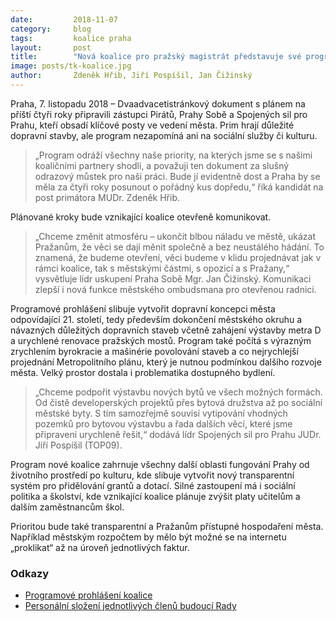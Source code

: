 ```yaml
---
date:         2018-11-07
category:     blog
tags:         koalice praha
layout:       post
title:        "Nová koalice pro pražský magistrát představuje své programové prohlášení. Dominuje doprava a dostupné bydlení v metropoli"
image: posts/tk-koalice.jpg
author:       Zdeněk Hřib, Jiří Pospíšil, Jan Čižinský
---
```


Praha, 7. listopadu 2018 – Dvaadvacetistránkový dokument s plánem na příští čtyři roky připravili zástupci Pirátů, Prahy Sobě a Spojených sil pro Prahu, kteří obsadí klíčové posty ve vedení města. Prim hrají důležité dopravní stavby, ale program nezapomíná ani na sociální služby či kulturu.

> „Program odráží všechny naše priority, na kterých jsme se s našimi koaličními partnery shodli, a považuji ten dokument za slušný odrazový můstek pro naši práci. Bude jí evidentně dost a Praha by se měla za čtyři roky posunout o pořádný kus dopředu,“ říká kandidát na post primátora MUDr. Zdeněk Hřib.

Plánované kroky bude vznikající koalice otevřeně komunikovat. 

> „Chceme změnit atmosféru – ukončit blbou náladu ve městě, ukázat Pražanům, že věci se dají měnit společně a bez neustálého hádání. To znamená, že budeme otevření, věci budeme v klidu projednávat jak v rámci koalice, tak s městskými částmi, s opozicí a s Pražany,“ vysvětluje lídr uskupení Praha Sobě Mgr. Jan Čižinský. Komunikaci zlepší i nová funkce městského ombudsmana pro otevřenou radnici.

Programové prohlášení slibuje vytvořit dopravní koncepci města odpovídající 21. století, tedy především dokončení městského okruhu a návazných důležitých dopravních staveb včetně zahájení výstavby metra D a urychlené renovace pražských mostů. Program také počítá s výrazným zrychlením byrokracie a mašinérie povolování staveb a co nejrychlejší projednání Metropolitního plánu, který je nutnou podmínkou dalšího rozvoje města. Velký prostor dostala i problematika dostupného bydlení.

> „Chceme podpořit výstavbu nových bytů ve všech možných formách. Od čistě developerských projektů přes bytová družstva až po sociální městské byty. S tím samozřejmě souvisí vytipování vhodných pozemků pro bytovou výstavbu a řada dalších věcí, které jsme připraveni urychleně řešit,“ dodává lídr Spojených sil pro Prahu JUDr. Jiří Pospíšil (TOP09).

Program nové koalice zahrnuje všechny další oblasti fungování Prahy od životního prostředí po kulturu, kde slibuje vytvořit nový transparentní systém pro přidělování grantů a dotací. Silné zastoupení má i sociální politika a školství, kde vznikající koalice plánuje zvýšit platy učitelům a dalším zaměstnancům škol.

Prioritou bude také transparentní a Pražanům přístupné hospodaření města. Například městským rozpočtem by mělo být možné se na internetu „proklikat“ až na úroveň jednotlivých faktur. 

### Odkazy

* [Programové prohlášení koalice](/assets/pdf/programove-prohlaseni.pdf)
* [Personální složení jednotlivých členů budoucí Rady](/assets/pdf/personalni-slozeni-nove-rady.pdf)
